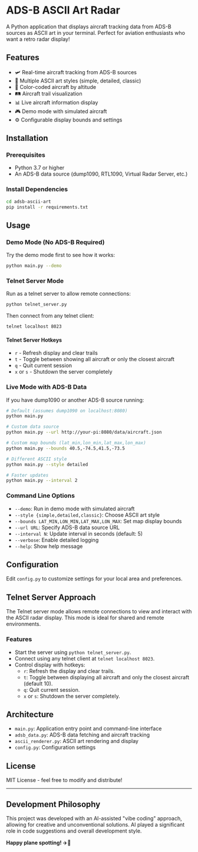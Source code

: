 # ADS-B ASCII Art Radar

A Python application that displays aircraft tracking data from ADS-B sources as ASCII art in your terminal. Perfect for aviation enthusiasts who want a retro radar display!

## Features

- 🛩️ Real-time aircraft tracking from ADS-B sources
- 🎨 Multiple ASCII art styles (simple, detailed, classic)
- 🌈 Color-coded aircraft by altitude
- 🛤️ Aircraft trail visualization
- 📊 Live aircraft information display
- 🎮 Demo mode with simulated aircraft
- ⚙️ Configurable display bounds and settings

## Installation

### Prerequisites

- Python 3.7 or higher
- An ADS-B data source (dump1090, RTL1090, Virtual Radar Server, etc.)

### Install Dependencies

```bash
cd adsb-ascii-art
pip install -r requirements.txt
```

## Usage

### Demo Mode (No ADS-B Required)

Try the demo mode first to see how it works:

```bash
python main.py --demo
```

### Telnet Server Mode

Run as a telnet server to allow remote connections:

```bash
python telnet_server.py
```

Then connect from any telnet client:
```bash
telnet localhost 8023
```

#### Telnet Server Hotkeys
- `r` - Refresh display and clear trails
- `t` - Toggle between showing all aircraft or only the closest aircraft
- `q` - Quit current session
- `x` or `s` - Shutdown the server completely

### Live Mode with ADS-B Data

If you have dump1090 or another ADS-B source running:

```bash
# Default (assumes dump1090 on localhost:8080)
python main.py

# Custom data source
python main.py --url http://your-pi:8080/data/aircraft.json

# Custom map bounds (lat_min,lon_min,lat_max,lon_max)
python main.py --bounds 40.5,-74.5,41.5,-73.5

# Different ASCII style
python main.py --style detailed

# Faster updates
python main.py --interval 2
```

### Command Line Options

- `--demo`: Run in demo mode with simulated aircraft
- `--style {simple,detailed,classic}`: Choose ASCII art style
- `--bounds LAT_MIN,LON_MIN,LAT_MAX,LON_MAX`: Set map display bounds
- `--url URL`: Specify ADS-B data source URL
- `--interval N`: Update interval in seconds (default: 5)
- `--verbose`: Enable detailed logging
- `--help`: Show help message

## Configuration

Edit `config.py` to customize settings for your local area and preferences.

## Telnet Server Approach

The Telnet server mode allows remote connections to view and interact with the ASCII radar display. This mode is ideal for shared and remote environments.

### Features

- Start the server using `python telnet_server.py`.
- Connect using any telnet client at `telnet localhost 8023`.
- Control display with hotkeys:
  - `r`: Refresh the display and clear trails.
  - `t`: Toggle between displaying all aircraft and only the closest aircraft (default 10).
  - `q`: Quit current session.
  - `x` or `s`: Shutdown the server completely.

## Architecture

- `main.py`: Application entry point and command-line interface
- `adsb_data.py`: ADS-B data fetching and aircraft tracking
- `ascii_renderer.py`: ASCII art rendering and display
- `config.py`: Configuration settings

## License

MIT License - feel free to modify and distribute!

---

## Development Philosophy

This project was developed with an AI-assisted "vibe coding" approach, allowing for creative and unconventional solutions. AI played a significant role in code suggestions and overall development style.

**Happy plane spotting!** ✈️📡
